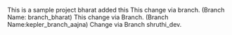 This is a sample project
bharat added this
This change via branch. (Branch Name: branch_bharat)
This change via Branch. (Branch Name:kepler_branch_aajna)
Change via Branch shruthi_dev.
